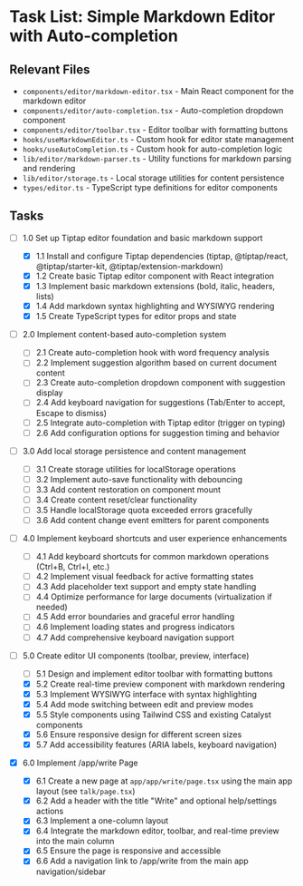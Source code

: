 # Task List: Simple Markdown Editor with Auto-completion

## Relevant Files

- `components/editor/markdown-editor.tsx` - Main React component for the markdown editor
- `components/editor/auto-completion.tsx` - Auto-completion dropdown component
- `components/editor/toolbar.tsx` - Editor toolbar with formatting buttons
- `hooks/useMarkdownEditor.ts` - Custom hook for editor state management
- `hooks/useAutoCompletion.ts` - Custom hook for auto-completion logic
- `lib/editor/markdown-parser.ts` - Utility functions for markdown parsing and rendering
- `lib/editor/storage.ts` - Local storage utilities for content persistence
- `types/editor.ts` - TypeScript type definitions for editor components

## Tasks

- [ ] 1.0 Set up Tiptap editor foundation and basic markdown support

  - [x] 1.1 Install and configure Tiptap dependencies (tiptap, @tiptap/react, @tiptap/starter-kit, @tiptap/extension-markdown)
  - [x] 1.2 Create basic Tiptap editor component with React integration
  - [x] 1.3 Implement basic markdown extensions (bold, italic, headers, lists)
  - [x] 1.4 Add markdown syntax highlighting and WYSIWYG rendering
  - [x] 1.5 Create TypeScript types for editor props and state

- [ ] 2.0 Implement content-based auto-completion system

  - [ ] 2.1 Create auto-completion hook with word frequency analysis
  - [ ] 2.2 Implement suggestion algorithm based on current document content
  - [ ] 2.3 Create auto-completion dropdown component with suggestion display
  - [ ] 2.4 Add keyboard navigation for suggestions (Tab/Enter to accept, Escape to dismiss)
  - [ ] 2.5 Integrate auto-completion with Tiptap editor (trigger on typing)
  - [ ] 2.6 Add configuration options for suggestion timing and behavior

- [ ] 3.0 Add local storage persistence and content management

  - [ ] 3.1 Create storage utilities for localStorage operations
  - [ ] 3.2 Implement auto-save functionality with debouncing
  - [ ] 3.3 Add content restoration on component mount
  - [ ] 3.4 Create content reset/clear functionality
  - [ ] 3.5 Handle localStorage quota exceeded errors gracefully
  - [ ] 3.6 Add content change event emitters for parent components

- [ ] 4.0 Implement keyboard shortcuts and user experience enhancements

  - [ ] 4.1 Add keyboard shortcuts for common markdown operations (Ctrl+B, Ctrl+I, etc.)
  - [ ] 4.2 Implement visual feedback for active formatting states
  - [ ] 4.3 Add placeholder text support and empty state handling
  - [ ] 4.4 Optimize performance for large documents (virtualization if needed)
  - [ ] 4.5 Add error boundaries and graceful error handling
  - [ ] 4.6 Implement loading states and progress indicators
  - [ ] 4.7 Add comprehensive keyboard navigation support

- [ ] 5.0 Create editor UI components (toolbar, preview, interface)

  - [ ] 5.1 Design and implement editor toolbar with formatting buttons
  - [x] 5.2 Create real-time preview component with markdown rendering
  - [x] 5.3 Implement WYSIWYG interface with syntax highlighting
  - [x] 5.4 Add mode switching between edit and preview modes
  - [x] 5.5 Style components using Tailwind CSS and existing Catalyst components
  - [x] 5.6 Ensure responsive design for different screen sizes
  - [x] 5.7 Add accessibility features (ARIA labels, keyboard navigation)

- [x] 6.0 Implement /app/write Page
  - [x] 6.1 Create a new page at `app/app/write/page.tsx` using the main app layout (see `talk/page.tsx`)
  - [x] 6.2 Add a header with the title "Write" and optional help/settings actions
  - [x] 6.3 Implement a one-column layout
  - [x] 6.4 Integrate the markdown editor, toolbar, and real-time preview into the main column
  - [x] 6.5 Ensure the page is responsive and accessible
  - [x] 6.6 Add a navigation link to /app/write from the main app navigation/sidebar
